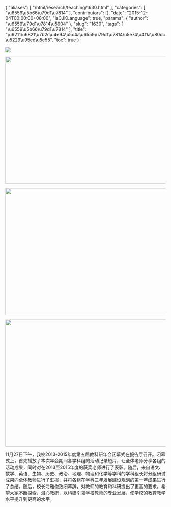 {
    "aliases": [
        "/html/research/teaching/1630.html"
    ],
    "categories": [
        "\u6559\u5b66\u79d1\u7814"
    ],
    "contributors": [],
    "date": "2015-12-04T00:00:00+08:00",
    "isCJKLanguage": true,
    "params": {
        "author": "\u6559\u79d1\u7814\u5904"
    },
    "slug": "1630",
    "tags": [
        "\u6559\u5b66\u79d1\u7814"
    ],
    "title": "\u6211\u6821\u7b2c\u4e94\u5c4a\u6559\u79d1\u7814\u5e74\u4f1a\u80dc\u5229\u95ed\u5e55",
    "toc": true
}


<img
    src="http://www.tfls.cn/images/151204/7-151204102019541.jpg"
    style="display:block;margin-left:auto;margin-right:auto;"
    decoding="async"
    fetchpriority="auto"
    loading="lazy"
/>





<img
    src="https://cdn.tfls.online/mirror/full/3645bc3cbf51bb8dc603810443e691c356fda3b8.jpg"
    style="display:block;margin-left:auto;margin-right:auto;"
    decoding="async"
    fetchpriority="auto"
    loading="lazy"
    height="397"
    width="600"
/>





<img
    src="https://cdn.tfls.online/mirror/full/cdf67072d92fa29a62302fe345dce1208d0db41b.jpg"
    style="display:block;margin-left:auto;margin-right:auto;"
    decoding="async"
    fetchpriority="auto"
    loading="lazy"
    height="397"
    width="600"
/>





<img
    src="https://cdn.tfls.online/mirror/full/1d0e748f4274b1e3821635fa69b19a27771b4758.jpg"
    style="display:block;margin-left:auto;margin-right:auto;"
    decoding="async"
    fetchpriority="auto"
    loading="lazy"
    height="397"
    width="600"
/>







11月27日下午，我校2013-2015年度第五届教科研年会闭幕式在报告厅召开。闭幕式上，首先播放了本次年会期间各学科组的活动记录短片，让全体老师分享各组的活动成果，同时对在2013至2015年度的获奖老师进行了表彰。随后，来自语文、数学、英语、生物、历史、政治、地理、物理和化学等学科的学科组长将分组研讨成果向全体教师进行了汇报，并将各组在学科三年发展建设规划的第一年成果进行了总结。随后，校长刁雅俊致闭幕辞，对教师的教育和科研提出了更高的要求。希望大家不断探索，潜心教研，以科研引领学校教师的专业发展，使学校的教育教学水平提升到更高的水平。



